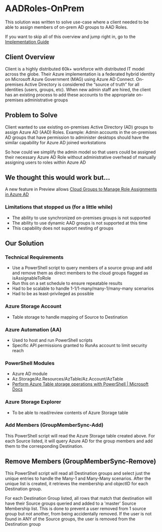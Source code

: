 # AADRoles-OnPrem
This solution was written to solve use-case where a client needed to be able to assign members of on-prem AD groups to AAD Roles.

If you want to skip all of this overview and jump right in, go to the [Implementation Guide](https://github.com/theacerbic1/AADRoles-OnPrem/blob/main/ImplementationGuide.md)

## Client Overview
Client is a highly distributed 60k+ workforce with distributed IT model across the globe. Their Azure implementation is a federated hybrid identity on Microsoft Azure Government (MAG) using Azure AD Connect. On-premises Active Directory is considered the “source of truth” for all identities (users, groups, etc). When new admin staff are hired, the client has an existing process to add these accounts to the appropriate on-premises administrative groups

## Problem to Solve
Client wanted to use existing on-premises Active Directory (AD) groups to assign Azure AD (AAD) Roles.
Example: Admin accounts in the on-premises AD groups that have permission to administer desktops should have the similar capability for Azure AD joined workstations

So how could we simplify the admin model so that users could be assigned their necessary Azure AD Role without administrative overhead of manually assigning users to roles within Azure AD

## We thought this would work but...
A new feature in Preview allows [Cloud Groups to Manage Role Assignments in Azure AD](https://docs.microsoft.com/en-us/azure/active-directory/roles/groups-concept)

### Limitations that stopped us (for a little while)
* The ability to use synchronized on-premises groups is not supported 
* The ability to use dynamic AAD groups is not supported at this time
* This capability does not support nesting of groups

## Our Solution
### Technical Requirements
* Use a PowerShell script to query members of a source group and add and remove them as direct members to the cloud groups flagged as isAssignableToRole
* Run this on a set schedule to ensure repeatable results
* Had to be scalable to handle 1-1/1-many/many-1/many-many scenarios
* Had to be as least-privileged as possible
### Azure Storage Account
  - Table storage to handle mapping of Source to Destination
### Azure Automation (AA)
  - Used to host and run PowerShell scripts
  - Specific API permissions granted to RunAs account to limit security reach
### PowerShell Modules
  - Azure AD module
  - Az.Storage/Az.Resources/AzTable/Az.Account/AzTable 
  - [Perform Azure Table storage operations with PowerShell | Microsoft Docs](https://docs.microsoft.com/en-us/azure/storage/tables/table-storage-how-to-use-powershell)
### Azure Storage Explorer
  - To be able to read/review contents of Azure Storage table
### Add Members (GroupMemberSync-Add)
This PowerShell script will read the Azure Storage table created above. For each Source listed, it will query Azure AD for the group members and add them to the corresponding Destination.
## Remove Members (GroupMemberSync-Remove)
This PowerShell script will read all Destination groups and select just the unique entries to handle the Many-1 and Many-Many scenarios. After the unique list is created, it retrieves the membership and objectID for each Destination group.

For each Destination Group listed, all rows that match that destination will have their Source groups queried and added to a 'master' Source Membership list. This is done to prevent a user removed from 1 source group but not another, from being accidentally removed. If the user is not found in ANY of the Source groups, the user is removed from the Destination group
